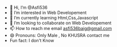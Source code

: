- 👋 Hi, I’m @Asfi536
- 👀 I’m interested in Web Developement
- 🌱 I’m currently learning Html,Css,Javascript
- 💞️ I’m looking to collaborate on Web Developement
- 📫 How to reach me email asfi536baig@gmail.com
- 😄 Pronouns: Only Male , No KHUSRA contact me
-    Fun fact: I don't Know

<!---
Asfi536/Asfi536 is a ✨ special ✨ repository because its `README.md` (this file) appears on your GitHub profile.
You can click the Preview link to take a look at your changes.
--->
